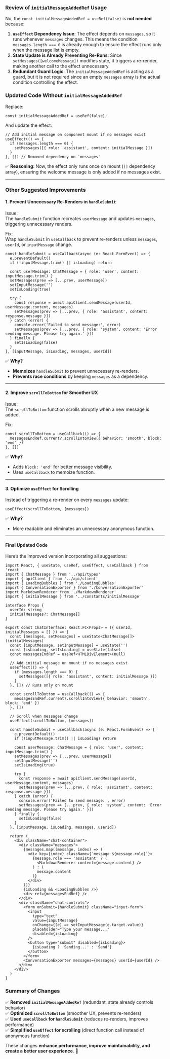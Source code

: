 ### **Review of `initialMessageAddedRef` Usage**
No, the `const initialMessageAddedRef = useRef(false)` is **not needed** because:
1. **`useEffect` Dependency Issue**: The effect depends on `messages`, so it runs whenever `messages` changes. This means the condition `messages.length === 0` is already enough to ensure the effect runs only when the message list is empty.
2. **State Update is Already Preventing Re-Runs**: Since `setMessages([welcomeMessage])` modifies state, it triggers a re-render, making another call to the effect unnecessary.
3. **Redundant Guard Logic**: The `initialMessageAddedRef` is acting as a guard, but it is not required since an empty `messages` array is the actual condition controlling the effect.

### **Updated Code Without `initialMessageAddedRef`**
Replace:
```tsx
const initialMessageAddedRef = useRef(false);
```
And update the effect:
```tsx
// Add initial message on component mount if no messages exist
useEffect(() => {
  if (messages.length === 0) {
    setMessages([{ role: 'assistant', content: initialMessage }])
  }
}, []) // Removed dependency on `messages`
```
✅ **Reasoning**: Now, the effect only runs once on mount (`[]` dependency array), ensuring the welcome message is only added if no messages exist.

---

### **Other Suggested Improvements**
#### **1. Prevent Unnecessary Re-Renders in `handleSubmit`**
Issue:  
The `handleSubmit` function recreates `userMessage` and updates `messages`, triggering unnecessary renders.

Fix:  
Wrap `handleSubmit` in `useCallback` to prevent re-renders unless `messages`, `userId`, or `inputMessage` change.
```tsx
const handleSubmit = useCallback(async (e: React.FormEvent) => {
  e.preventDefault()
  if (!inputMessage.trim() || isLoading) return

  const userMessage: ChatMessage = { role: 'user', content: inputMessage.trim() }
  setMessages(prev => [...prev, userMessage])
  setInputMessage('')
  setIsLoading(true)

  try {
    const response = await apiClient.sendMessage(userId, userMessage.content, messages)
    setMessages(prev => [...prev, { role: 'assistant', content: response.message }])
  } catch (error) {
    console.error('Failed to send message:', error)
    setMessages(prev => [...prev, { role: 'system', content: 'Error sending message. Please try again.' }])
  } finally {
    setIsLoading(false)
  }
}, [inputMessage, isLoading, messages, userId])
```
✅ **Why?**  
- **Memoizes** `handleSubmit` to prevent unnecessary re-renders.
- **Prevents race conditions** by keeping `messages` as a dependency.

---

#### **2. Improve `scrollToBottom` for Smoother UX**
Issue:  
The `scrollToBottom` function scrolls abruptly when a new message is added.

Fix:
```tsx
const scrollToBottom = useCallback(() => {
  messagesEndRef.current?.scrollIntoView({ behavior: 'smooth', block: 'end' })
}, [])
```
✅ **Why?**  
- Adds `block: 'end'` for better message visibility.
- Uses `useCallback` to memoize function.

---

#### **3. Optimize `useEffect` for Scrolling**
Instead of triggering a re-render on every `messages` update:
```tsx
useEffect(scrollToBottom, [messages])
```
✅ **Why?**  
- More readable and eliminates an unnecessary anonymous function.

---

#### **Final Updated Code**
Here’s the improved version incorporating all suggestions:

```tsx
import React, { useState, useRef, useEffect, useCallback } from 'react'
import { ChatMessage } from '../api/types'
import { apiClient } from '../api/client'
import { LoadingBubbles } from './LoadingBubbles'
import { ConversationExporter } from './ConversationExporter'
import MarkdownRenderer from './MarkdownRenderer'
import { initialMessage } from '../constants/initialMessage'

interface Props {
  userId: string
  initialMessages?: ChatMessage[]
}

export const ChatInterface: React.FC<Props> = ({ userId, initialMessages = [] }) => {
  const [messages, setMessages] = useState<ChatMessage[]>(initialMessages)
  const [inputMessage, setInputMessage] = useState('')
  const [isLoading, setIsLoading] = useState(false)
  const messagesEndRef = useRef<HTMLDivElement>(null)

  // Add initial message on mount if no messages exist
  useEffect(() => {
    if (messages.length === 0) {
      setMessages([{ role: 'assistant', content: initialMessage }])
    }
  }, []) // Runs only on mount

  const scrollToBottom = useCallback(() => {
    messagesEndRef.current?.scrollIntoView({ behavior: 'smooth', block: 'end' })
  }, [])

  // Scroll when messages change
  useEffect(scrollToBottom, [messages])

  const handleSubmit = useCallback(async (e: React.FormEvent) => {
    e.preventDefault()
    if (!inputMessage.trim() || isLoading) return

    const userMessage: ChatMessage = { role: 'user', content: inputMessage.trim() }
    setMessages(prev => [...prev, userMessage])
    setInputMessage('')
    setIsLoading(true)

    try {
      const response = await apiClient.sendMessage(userId, userMessage.content, messages)
      setMessages(prev => [...prev, { role: 'assistant', content: response.message }])
    } catch (error) {
      console.error('Failed to send message:', error)
      setMessages(prev => [...prev, { role: 'system', content: 'Error sending message. Please try again.' }])
    } finally {
      setIsLoading(false)
    }
  }, [inputMessage, isLoading, messages, userId])

  return (
    <div className="chat-container">
      <div className="messages">
        {messages.map((message, index) => (
          <div key={index} className={`message ${message.role}`}>
            {message.role === 'assistant' ? (
              <MarkdownRenderer content={message.content} />
            ) : (
              message.content
            )}
          </div>
        ))}
        {isLoading && <LoadingBubbles />}
        <div ref={messagesEndRef} />
      </div>
      <div className="chat-controls">
        <form onSubmit={handleSubmit} className="input-form">
          <input
            type="text"
            value={inputMessage}
            onChange={(e) => setInputMessage(e.target.value)}
            placeholder="Type your message..."
            disabled={isLoading}
          />
          <button type="submit" disabled={isLoading}>
            {isLoading ? 'Sending...' : 'Send'}
          </button>
        </form>
        <ConversationExporter messages={messages} userId={userId} />
      </div>
    </div>
  )
}
```

### **Summary of Changes**
✅ **Removed `initialMessageAddedRef`** (redundant, state already controls behavior)  
✅ **Optimized `scrollToBottom`** (smoother UX, prevents re-renders)  
✅ **Used `useCallback` for `handleSubmit`** (reduces re-renders, improves performance)  
✅ **Simplified `useEffect` for scrolling** (direct function call instead of anonymous function)  

These changes **enhance performance, improve maintainability, and create a better user experience**. 🚀